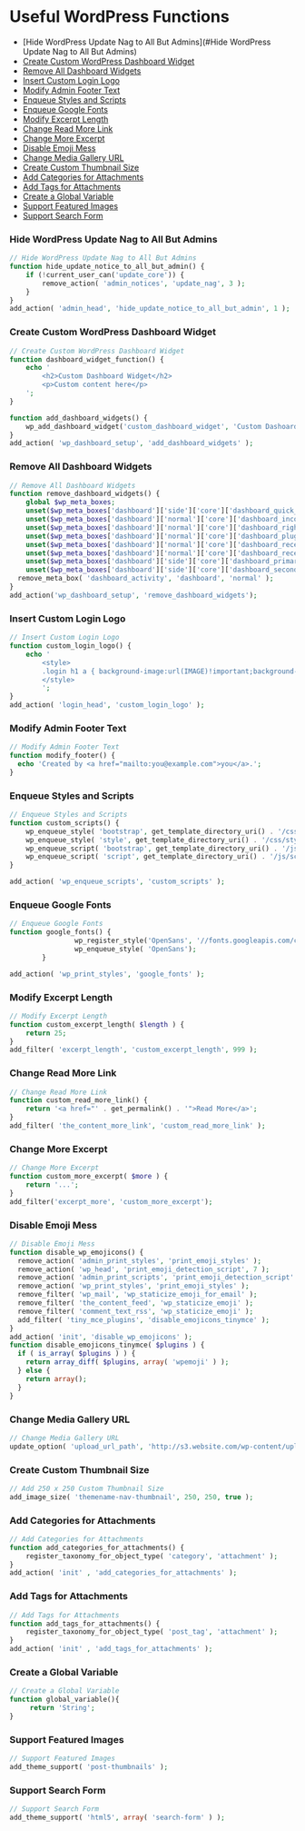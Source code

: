 # Useful WordPress Functions

* [Hide WordPress Update Nag to All But Admins](#Hide WordPress Update Nag to All But Admins)
* [Create Custom WordPress Dashboard Widget]()
* [Remove All Dashboard Widgets]()
* [Insert Custom Login Logo]()
* [Modify Admin Footer Text]()
* [Enqueue Styles and Scripts]()
* [Enqueue Google Fonts]()
* [Modify Excerpt Length]()
* [Change Read More Link]()
* [Change More Excerpt]()
* [Disable Emoji Mess]()
* [Change Media Gallery URL]()
* [Create Custom Thumbnail Size]()
* [Add Categories for Attachments]()
* [Add Tags for Attachments]()
* [Create a Global Variable]()
* [Support Featured Images]()
* [Support Search Form]()

### Hide WordPress Update Nag to All But Admins

```php
// Hide WordPress Update Nag to All But Admins
function hide_update_notice_to_all_but_admin() {
	if (!current_user_can('update_core')) {
		remove_action( 'admin_notices', 'update_nag', 3 );
	}
}
add_action( 'admin_head', 'hide_update_notice_to_all_but_admin', 1 );
```

### Create Custom WordPress Dashboard Widget

```php
// Create Custom WordPress Dashboard Widget
function dashboard_widget_function() {
	echo '
		<h2>Custom Dashboard Widget</h2>
		<p>Custom content here</p>
	';
} 

function add_dashboard_widgets() {
	wp_add_dashboard_widget('custom_dashboard_widget', 'Custom Dashoard Widget', 'dashboard_widget_function');
}
add_action( 'wp_dashboard_setup', 'add_dashboard_widgets' );
```
 
### Remove All Dashboard Widgets

```php
// Remove All Dashboard Widgets
function remove_dashboard_widgets() {
    global $wp_meta_boxes;
    unset($wp_meta_boxes['dashboard']['side']['core']['dashboard_quick_press']);
    unset($wp_meta_boxes['dashboard']['normal']['core']['dashboard_incoming_links']);
    unset($wp_meta_boxes['dashboard']['normal']['core']['dashboard_right_now']);
    unset($wp_meta_boxes['dashboard']['normal']['core']['dashboard_plugins']);
    unset($wp_meta_boxes['dashboard']['normal']['core']['dashboard_recent_drafts']);
    unset($wp_meta_boxes['dashboard']['normal']['core']['dashboard_recent_comments']);
    unset($wp_meta_boxes['dashboard']['side']['core']['dashboard_primary']);
    unset($wp_meta_boxes['dashboard']['side']['core']['dashboard_secondary']);
  remove_meta_box( 'dashboard_activity', 'dashboard', 'normal' );
}
add_action('wp_dashboard_setup', 'remove_dashboard_widgets');
```
### Insert Custom Login Logo

```php
// Insert Custom Login Logo
function custom_login_logo() {
    echo '
    	<style>
        .login h1 a { background-image:url(IMAGE)!important;background-size: 234px 67px;width:234px;height:67px;display:block; }
    	</style>
    	';
}
add_action( 'login_head', 'custom_login_logo' );
```

### Modify Admin Footer Text

```php
// Modify Admin Footer Text
function modify_footer() {
  echo 'Created by <a href="mailto:you@example.com">you</a>.';
}
```

### Enqueue Styles and Scripts

```php
// Enqueue Styles and Scripts
function custom_scripts() {
	wp_enqueue_style( 'bootstrap', get_template_directory_uri() . '/css/bootstrap.min.css', array(), '3.3.6' );
	wp_enqueue_style( 'style', get_template_directory_uri() . '/css/style.css' );
	wp_enqueue_script( 'bootstrap', get_template_directory_uri() . '/js/bootstrap.min.js', array('jquery'), '3.3.6', true );
	wp_enqueue_script( 'script', get_template_directory_uri() . '/js/script.js' );
}

add_action( 'wp_enqueue_scripts', 'custom_scripts' );
```

### Enqueue Google Fonts

```php
// Enqueue Google Fonts
function google_fonts() {
				wp_register_style('OpenSans', '//fonts.googleapis.com/css?family=Open+Sans:400,600,700,800');
				wp_enqueue_style( 'OpenSans');
		}

add_action( 'wp_print_styles', 'google_fonts' );
```

### Modify Excerpt Length

```php
// Modify Excerpt Length
function custom_excerpt_length( $length ) {
	return 25;
}
add_filter( 'excerpt_length', 'custom_excerpt_length', 999 );
```

### Change Read More Link

```php
// Change Read More Link
function custom_read_more_link() {
	return '<a href="' . get_permalink() . '">Read More</a>';
}
add_filter( 'the_content_more_link', 'custom_read_more_link' );
```

### Change More Excerpt

```php
// Change More Excerpt
function custom_more_excerpt( $more ) {
	return '...';
}
add_filter('excerpt_more', 'custom_more_excerpt');
```

### Disable Emoji Mess

```php
// Disable Emoji Mess
function disable_wp_emojicons() {
  remove_action( 'admin_print_styles', 'print_emoji_styles' );
  remove_action( 'wp_head', 'print_emoji_detection_script', 7 );
  remove_action( 'admin_print_scripts', 'print_emoji_detection_script' );
  remove_action( 'wp_print_styles', 'print_emoji_styles' );
  remove_filter( 'wp_mail', 'wp_staticize_emoji_for_email' );
  remove_filter( 'the_content_feed', 'wp_staticize_emoji' );
  remove_filter( 'comment_text_rss', 'wp_staticize_emoji' );
  add_filter( 'tiny_mce_plugins', 'disable_emojicons_tinymce' );
}
add_action( 'init', 'disable_wp_emojicons' );
function disable_emojicons_tinymce( $plugins ) {
  if ( is_array( $plugins ) ) {
    return array_diff( $plugins, array( 'wpemoji' ) );
  } else {
    return array();
  }
}
```
### Change Media Gallery URL

```php
// Change Media Gallery URL
update_option( 'upload_url_path', 'http://s3.website.com/wp-content/uploads' );
```

### Create Custom Thumbnail Size

```php
// Add 250 x 250 Custom Thumbnail Size
add_image_size( 'themename-nav-thumbnail', 250, 250, true );
```

### Add Categories for Attachments

```php
// Add Categories for Attachments
function add_categories_for_attachments() {
	register_taxonomy_for_object_type( 'category', 'attachment' ); 
} 
add_action( 'init' , 'add_categories_for_attachments' ); 
```

### Add Tags for Attachments

```php
// Add Tags for Attachments
function add_tags_for_attachments() {
	register_taxonomy_for_object_type( 'post_tag', 'attachment' ); 
} 
add_action( 'init' , 'add_tags_for_attachments' );
```

### Create a Global Variable

```php
// Create a Global Variable
function global_variable(){
     return 'String';
}
```

### Support Featured Images

```php
// Support Featured Images
add_theme_support( 'post-thumbnails' );
```

### Support Search Form

```php
// Support Search Form
add_theme_support( 'html5', array( 'search-form' ) );
```
